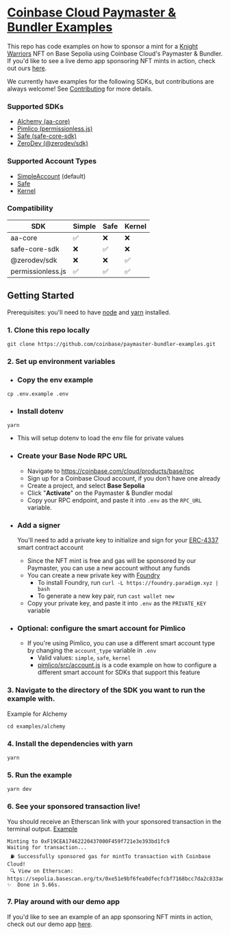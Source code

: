 # [Coinbase Cloud Paymaster & Bundler Examples](https://github.com/coinbase/paymaster-bundler-examples)

This repo has code examples on how to sponsor a mint for a [Knight Warriors](https://sepolia.basescan.org/token/0x66519fcaee1ed65bc9e0acc25ccd900668d3ed49) NFT on Base Sepolia using Coinbase Cloud's Paymaster & Bundler. If you'd like to see a live demo app sponsoring NFT mints in action, check out ours [here](https://buildonchainapps.xyz/paymaster-bundler).

We currently have examples for the following SDKs, but contributions are always welcome! See [Contributing](https://github.com/coinbase/paymaster-bundler-examples/blob/master/CONTRIBUTING.md) for more details.

### Supported SDKs

- [Alchemy (aa-core)](https://github.com/coinbase/paymaster-bundler-examples/tree/master/examples/alchemy)
- [Pimlico (permissionless.js)](https://github.com/coinbase/paymaster-bundler-examples/tree/master/examples/pimlico)
- [Safe (safe-core-sdk)](https://github.com/coinbase/paymaster-bundler-examples/tree/master/examples/safe)
- [ZeroDev (@zerodev/sdk)](https://github.com/coinbase/paymaster-bundler-examples/tree/master/examples/zerodev)

### Supported Account Types

- [SimpleAccount](https://github.com/eth-infinitism/account-abstraction/blob/develop/contracts/samples/SimpleAccount.sol) (default)
- [Safe](https://safe.global/)
- [Kernel](https://github.com/zerodevapp/kernel)

### Compatibility

| SDK               | Simple | Safe | Kernel |
| ----------------- | ------ | ---- | ------ |
| aa-core           | ✅     | ❌   | ❌      |
| safe-core-sdk     | ❌     | ✅   | ❌      |
| @zerodev/sdk      | ❌     | ❌   | ✅      |
| permissionless.js | ✅     | ✅   | ✅      |

## Getting Started

Prerequisites: you'll need to have [node](https://nodejs.org/en) and [yarn](https://yarnpkg.com/) installed.

### 1. Clone this repo locally

```
git clone https://github.com/coinbase/paymaster-bundler-examples.git
```

### 2. Set up environment variables

- ### Copy the env example

```
cp .env.example .env
```

- ### Install dotenv

```
yarn
```

- This will setup dotenv to load the env file for private values

- ### Create your Base Node RPC URL

  - Navigate to https://coinbase.com/cloud/products/base/rpc
  - Sign up for a Coinbase Cloud account, if you don't have one already
  - Create a project, and select **Base Sepolia**
  - Click "**Activate**" on the Paymaster & Bundler modal
  - Copy your RPC endpoint, and paste it into `.env` as the `RPC_URL` variable.

- ### Add a signer

  You'll need to add a private key to initialize and sign for your [ERC-4337](https://www.erc4337.io/) smart contract account

  - Since the NFT mint is free and gas will be sponsored by our Paymaster, you can use a new account without any funds
  - You can create a new private key with [Foundry](https://book.getfoundry.sh/reference/cast/cast-wallet-new)
    - To install Foundry, run `curl -L https://foundry.paradigm.xyz | bash`
    - To generate a new key pair, run `cast wallet new`
  - Copy your private key, and paste it into `.env` as the `PRIVATE_KEY` variable

- ### Optional: configure the smart account for Pimlico

  - If you're using Pimlico, you can use a different smart account type by changing the `account_type` variable in `.env`
    - Valid values: `simple`, `safe`, `kernel`
    - [pimlico/src/account.js](https://github.com/coinbase/paymaster-bundler-examples/blob/master/examples/pimlico/src/account.js) is a code example on how to configure a different smart account for SDKs that support this feature

### 3. Navigate to the directory of the SDK you want to run the example with.

Example for Alchemy

```
cd examples/alchemy
```

### 4. Install the dependencies with yarn

```
yarn
```

### 5. Run the example

```
yarn dev
```

### 6. See your sponsored transaction live!

You should receive an Etherscan link with your sponsored transaction in the terminal output. [Example](https://sepolia.basescan.org/tx/0xe51e9bf6fea0dfecfcbf7168bcc7da2c833ad0dcac5651940953a89857674885)

```
Minting to 0xF19CEA17462220437000F459f721e3e393bd1fc9
Waiting for transaction...
 ⛽ Successfully sponsored gas for mintTo transaction with Coinbase Cloud!
 🔍 View on Etherscan: https://sepolia.basescan.org/tx/0xe51e9bf6fea0dfecfcbf7168bcc7da2c833ad0dcac5651940953a89857674885
✨  Done in 5.66s.
```

### 7. Play around with our demo app

If you'd like to see an example of an app sponsoring NFT mints in action, check out our demo app [here](https://buildonchainapps.xyz/paymaster-bundler).
